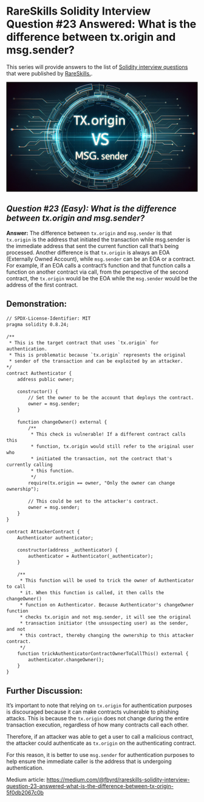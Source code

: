 # RareSkills Solidity Interview Question #23 Answered: What is the difference between tx.origin and msg.sender?

This series will provide answers to the list of [Solidity interview questions](https://www.rareskills.io/post/solidity-interview-questions) that were published by [RareSkills.](https://www.rareskills.io/).

![Alt text](media/Question_23.png)

## *Question #23 (Easy): What is the difference between tx.origin and msg.sender?*

**Answer:** The difference between `tx.origin` and `msg.sender` is that `tx.origin` is the address that initiated the transaction while msg.sender is the immediate address that sent the current function call that’s being processed. Another difference is that `tx.origin` is always an EOA (Externally Owned Account), while `msg.sender` can be an EOA or a contract. For example, if an EOA calls a contract’s function and that function calls a function on another contract via call, from the perspective of the second contract, the `tx.origin` would be the EOA while the `msg.sender` would be the address of the first contract.

## Demonstration:

```solidity
// SPDX-License-Identifier: MIT
pragma solidity 0.8.24;

/**
 * This is the target contract that uses `tx.origin` for authentication.
 * This is problematic because `tx.origin` represents the original
 * sender of the transaction and can be exploited by an attacker.
*/
contract Authenticator {
    address public owner;

    constructor() {
        // Set the owner to be the account that deploys the contract.
        owner = msg.sender;
    }

    function changeOwner() external {
        /**
         * This check is vulnerable! If a different contract calls this
         * function, tx.origin would still refer to the original user who
         * initiated the transaction, not the contract that's currently calling
         * this function.
         */
        require(tx.origin == owner, "Only the owner can change ownership");

        // This could be set to the attacker's contract.
        owner = msg.sender;
    }
}

contract AttackerContract {
    Authenticator authenticator;

    constructor(address _authenticator) {
        authenticator = Authenticator(_authenticator);
    }

    /**
     * This function will be used to trick the owner of Authenticator to call
     * it. When this function is called, it then calls the changeOwner()
     * function on Authenticator. Because Authenticator's changeOwner function
     * checks tx.origin and not msg.sender, it will see the original
     * transaction initiator (the unsuspecting user) as the sender, and not
     * this contract, thereby changing the ownership to this attacker contract.
     */
    function trickAuthenticatorContractOwnerToCallThis() external {
        authenticator.changeOwner();
    }
}
```

## Further Discussion:

It’s important to note that relying on `tx.origin` for authentication purposes is discouraged because it can make contracts vulnerable to phishing attacks. This is because the `tx.origin` does not change during the entire transaction execution, regardless of how many contracts call each other.

Therefore, if an attacker was able to get a user to call a malicious contract, the attacker could authenticate as `tx.origin` on the authenticating contract.

For this reason, it is better to use `msg.sender` for authentication purposes to help ensure the immediate caller is the address that is undergoing authentication.

Medium article: https://medium.com/@fbyrd/rareskills-solidity-interview-question-23-answered-what-is-the-difference-between-tx-origin-5f0db2067c0b